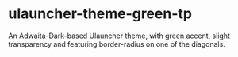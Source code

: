 # ulauncher-theme-green-tp
An Adwaita-Dark-based Ulauncher theme, with green accent, slight transparency and featuring border-radius on one of the diagonals.
